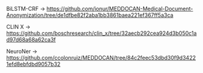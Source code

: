 BiLSTM-CRF -> https://github.com/ionur/MEDDOCAN-Medical-Document-Anonymization/tree/de1dfbe82f2aba1bb3861baea221ef367ff5a3ca

CLIN X -> https://github.com/boschresearch/clin_x/tree/32aecb292cea924d3b050c1ad97d68a68a62ca3f

NeuroNer -> https://github.com/ccolonruiz/MEDDOCAN/tree/84c2feec53dbd30f9d34221efd8ebfdbd9057b32
